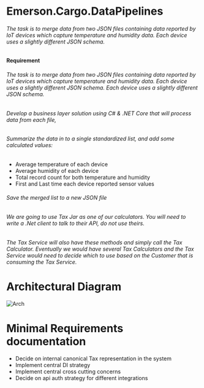 # Emerson.Cargo.DataPipelines

###### The task is to merge data from two JSON files containing data reported by IoT devices which capture temperature and humidity data. Each device uses a slightly different JSON schema.

**Requirement**
###### The task is to merge data from two JSON files containing data reported by IoT devices which capture temperature and humidity data. Each device uses a slightly different JSON schema. Each device uses a slightly different JSON schema.
###### Develop a business layer solution using C# & .NET Core that will process data from each file,
###### Summarize the data in to a single standardized list, and add some calculated values:
* Average temperature of each device
* Average humidity of each device
* Total record count for both temperature and humidity
* First and Last time each device reported sensor values
###### Save the merged list to a new JSON file


###### We are going to use Tax Jar as one of our calculators.  You will need to write a .Net client to talk to their API, do not use theirs.  
###### The Tax Service will also have these methods and simply call the Tax Calculator.  Eventually we would have several Tax Calculators and the Tax Service would need to decide which to use based on the Customer that is consuming the Tax Service. 

# Architectural Diagram
![Arch](InternationalMarket.Services.Architecture.png)

# Minimal Requirements documentation
* Decide on internal canonical Tax representation in the system
* Implement central DI strategy
* Implement central cross cutting concerns
* Decide on api auth strategy for different integrations